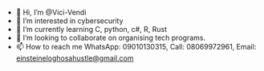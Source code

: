- 👋 Hi, I’m @Vici-Vendi
- 👀 I’m interested in cybersecurity 
- 🌱 I’m currently learning C, python, c#, R, Rust
- 💞️ I’m looking to collaborate on organising tech programs.
- 📫 How to reach me WhatsApp: 09010130315, Call: 08069972961, Email: einsteineloghosahustle@gmail.com

